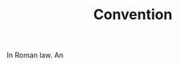 ---
title: Convention
letter: C
permalink: "/definitions/bld-convention.html"
body: In Roman law. An
published_at: '2018-07-07'
source: Black's Law Dictionary 2nd Ed (1910)
layout: post
---